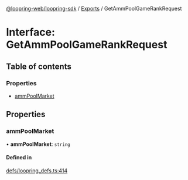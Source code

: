 [@loopring-web/loopring-sdk](../README.md) / [Exports](../modules.md) / GetAmmPoolGameRankRequest

# Interface: GetAmmPoolGameRankRequest

## Table of contents

### Properties

- [ammPoolMarket](GetAmmPoolGameRankRequest.md#ammpoolmarket)

## Properties

### ammPoolMarket

• **ammPoolMarket**: `string`

#### Defined in

[defs/loopring_defs.ts:414](https://github.com/Loopring/loopring_sdk/blob/cd42b57/src/defs/loopring_defs.ts#L414)
